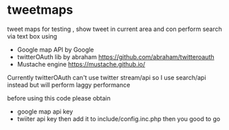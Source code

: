 # tweetmaps
tweet maps for testing , show tweet in current area and con perform search via text box
using
- Google map API by Google
- twitterOAuth lib by abraham  https://github.com/abraham/twitteroauth
- Mustache engine https://mustache.github.io/


Currently twitterOAuth can't use twitter stream/api 
so I use search/api instead but will perform laggy performance 

before using this code please obtain 
- google map api key
- twiiter api key
then add it to include/config.inc.php then you good to go
